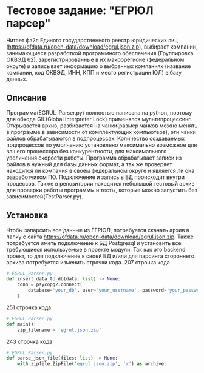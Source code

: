 # Тестовое задание: "ЕГРЮЛ парсер"
Читает файл Единого государственного реестр юридических лиц (https://ofdata.ru/open-data/download/egrul.json.zip), выбирает компании, занимающиеся разработкой программного обеспечения (Группировка ОКВЭД 62), зарегистрированные в их макрорегионе (федеральном округе) и записывает информацию о выбранных компаниях (название компании, код ОКВЭД, ИНН, КПП и место регистрации ЮЛ) в базу данных.

## Описание
Программа(EGRUL_Parser.py) полностью написана на python, поэтому для обхода GIL(Global Interpreter Lock) применялся мультипроцессинг. Открывается архив, разбивается на чанки(размер чанков можно менять в программе в зависимости от комплектующих компьютера), эти чанки файлов обрабатываются в подпроцессах. Количество создаваемых подпроцессов по умолчанию установлено максимально возможное для вашего процессора без конкурентности, для максимального увеличения скорости работы. Программа обрабатывает записи из файлов в нужный для базы данных формат, а так же проверяет находится ли компания в своём федеральном округе и является ли она разработчиком ПО. Подключение и запись в БД происходит внутри процессов. Также в репозитории находится небольшой тестовый архив для проверки работы программы и тесты, которые можно запустить без зависимостей(TestParser.py).

## Установка
Чтобы запарсить все данные из ЕГРЮЛ, потребуется скачать архив в папку с сайта https://ofdata.ru/open-data/download/egrul.json.zip.
Также потребуется иметь подключение к БД Postgresql и установить все требующиеся используемые в проекте модули.
Так как это backend проект, то для подключение к своей БД и/или для парсинга стороннего архива потребуется изменить строчки кода.
207 строчка кода
```python
# EGRUL_Parser.py
def insert_data_to_db(data: list) -> None:
    conn = psycopg2.connect(
        database='your_db', user='your_username', password='your_password', host='your_host' # connect to your database
    )
```
251 строчка кода
```python
# EGRUL_Parser.py
def main():
    zip_filename = 'egrul.json.zip'
```
243 строчка кода
```python
# EGRUL_Parser.py
def parse_json_file(files: list) -> None:
    with zipfile.ZipFile('egrul.json.zip', 'r') as archive:
```
